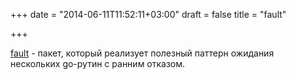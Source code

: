 +++
date = "2014-06-11T11:52:11+03:00"
draft = false
title = "fault"

+++

<p><a href="https://github.com/james4k/fault">fault</a>&nbsp;- пакет, который реализует полезный паттерн&nbsp;ожидания нескольких go-рутин с ранним отказом.</p>

